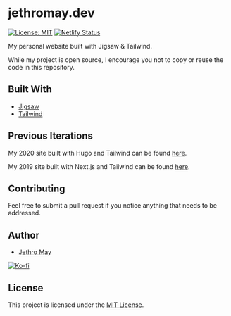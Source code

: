 # jethromay.dev

[![License: MIT](https://img.shields.io/badge/License-MIT-green.svg)](https://opensource.org/licenses/MIT) [![Netlify Status](https://api.netlify.com/api/v1/badges/767fd780-1a8a-4545-ab27-4f611acadd7b/deploy-status)](https://app.netlify.com/sites/naughty-visvesvaraya-5e60f3/deploys)

My personal website built with Jigsaw & Tailwind.

While my project is open source, I encourage you not to copy or reuse the code in this repository.

## Built With

* [Jigsaw](https://jigsaw.tighten.co/)
* [Tailwind](https://tailwindcss.com/)

## Previous Iterations

My 2020 site built with Hugo and Tailwind can be found [here](https://github.com/jethromayuk/jethromay.dev-2020).

My 2019 site built with Next.js and Tailwind can be found [here](https://github.com/jethromayuk/jethromay.dev-2019).

## Contributing

Feel free to submit a pull request if you notice anything that needs to be addressed.

## Author

* [Jethro May](https://jethromay.dev)

[![Ko-fi](https://www.ko-fi.com/img/githubbutton_sm.svg)](https://ko-fi.com/K3K0Z32Y)

## License

This project is licensed under the [MIT License](LICENSE).
